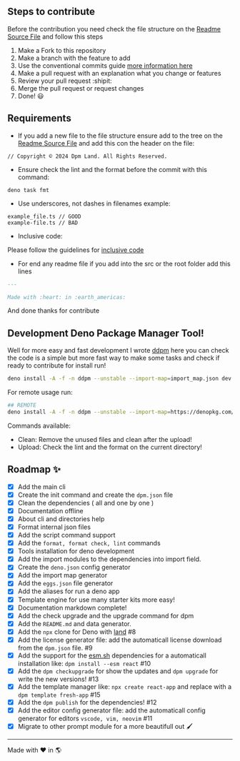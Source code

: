 ## Steps to contribute

Before the contribution you need check the file structure on the
[Readme Source File](./src/README.md) and follow this steps

1. Make a Fork to this repository
2. Make a branch with the feature to add
3. Use the conventional commits guide
   [more information here](https://www.conventionalcommits.org/en/v1.0.0/)
4. Make a pull request with an explanation what you change or features
5. Review your pull request :shipit:
6. Merge the pull request or request changes
7. Done! :smiley:

## Requirements

- If you add a new file to the file structure ensure add to the tree on the
  [Readme Source File](./src/README.md) and add this con the header on the file:

```
// Copyright © 2024 Dpm Land. All Rights Reserved.
```

- Ensure check the lint and the format before the commit with this command:

```
deno task fmt
```

- Use underscores, not dashes in filenames example:

```
example_file.ts // GOOD
example-file.ts // BAD
```

- Inclusive code:

Please follow the guidelines for
[inclusive code](https://chromium.googlesource.com/chromium/src/+/master/styleguide/inclusive_code.md)

- For end any readme file if you add into the src or the root folder add this
  lines

```markdown
---

Made with :heart: in :earth_americas:
```

And done thanks for contribute

## Development Deno Package Manager Tool!

Well for more easy and fast development I wrote [ddpm](./dev.ts) here you can
check the code is a simple but more fast way to make some tasks and check if
ready to contribute for install run!

```sh
deno install -A -f -n ddpm --unstable --import-map=import_map.json dev.ts ## LOCALLY
```

For remote usage run:

```sh
## REMOTE
deno install -A -f -n ddpm --unstable --import-map=https://denopkg.com/dpmland/dpm@dev/import_map.json https://denopkg.com/dpmland/dpm@dev/dev.ts
```

Commands available:

- Clean: Remove the unused files and clean after the upload!
- Upload: Check the lint and the format on the current directory!

## Roadmap :sparkles:

- [x] Add the main cli
- [x] Create the init command and create the `dpm.json` file
- [x] Clean the dependencies ( all and one by one )
- [x] Documentation offline
- [x] About cli and directories help
- [x] Format internal json files
- [x] Add the script command support
- [x] Add the `format, format check, lint` commands
- [x] Tools installation for deno development
- [x] Add the import modules to the dependencies into import field.
- [x] Create the `deno.json` config generator
- [x] Add the import map generator
- [x] Add the `eggs.json` file generator
- [x] Add the aliases for run a deno app
- [x] Template engine for use many starter kits more easy!
- [x] Documentation markdown complete!
- [x] Add the check upgrade and the upgrade command for dpm
- [x] Add the `README.md` and data generator.
- [x] Add the `npx` clone for Deno with [land](https://github.com/ije/land) #8
- [x] Add the license generator file: add the automaticall license download from
      the `dpm.json` file. #9
- [x] Add the support for the [esm.sh](https://esm.sh) dependencies for a
      automaticall installation like: `dpm install --esm react` #10
- [x] Add the `dpm checkupgrade` for show the updates and `dpm upgrade` for
      write the new versions! #13
- [x] Add the template manager like: `npx create react-app` and replace with a
      `dpm template fresh-app` #15
- [x] Add the `dpm publish` for the dependencies! #12
- [x] Add the editor config generator file: add the automaticall config
      generator for editors `vscode, vim, neovim` #11
- [x] Migrate to other prompt module for a more beautifull out 🖌️

---

Made with :heart: in :earth_americas:
